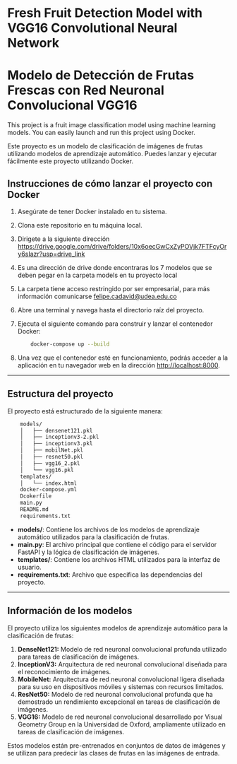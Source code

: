 # **Fresh Fruit Detection Model with VGG16 Convolutional Neural Network**
# **Modelo de Detección de Frutas Frescas con Red Neuronal Convolucional VGG16**

This project is a fruit image classification model using machine learning models. You can easily launch and run this project using Docker.

Este proyecto es un modelo de clasificación de imágenes de frutas utilizando modelos de aprendizaje automático. Puedes lanzar y ejecutar fácilmente este proyecto utilizando Docker.

## Instrucciones de cómo lanzar el proyecto con Docker

1. Asegúrate de tener Docker instalado en tu sistema.
2. Clona este repositorio en tu máquina local.
3. Dirigete a la siguiente dirección <https://drive.google.com/drive/folders/10x6oecGwCxZyPOVjk7FTFcyOry6sIazr?usp=drive_link>
4. Es una dirección de drive donde encontraras los 7 modelos que se deben pegar en la carpeta models en tu proyecto local
5. La carpeta tiene acceso restringido por ser empresarial, para más información comunicarse felipe.cadavid@udea.edu.co
6. Abre una terminal y navega hasta el directorio raíz del proyecto.
7. Ejecuta el siguiente comando para construir y lanzar el contenedor Docker:

    ```bash
        docker-compose up --build
    ```

8. Una vez que el contenedor esté en funcionamiento, podrás acceder a la aplicación en tu navegador web en la dirección <http://localhost:8000>.

---

## Estructura del proyecto

El proyecto está estructurado de la siguiente manera:

```bash
    models/
    │   ├── densenet121.pkl
    │   ├── inceptionv3-2.pkl
    │   ├── inceptionv3.pkl
    │   ├── mobilNet.pkl
    │   ├── resnet50.pkl
    │   ├── vgg16_2.pkl
    │   └── vgg16.pkl
    templates/
    │   └── index.html
    docker-compose.yml
    Dcokerfile
    main.py
    README.md
    requirements.txt
```

* **models/**: Contiene los archivos de los modelos de aprendizaje automático utilizados para la clasificación de frutas.
* **main.py**: El archivo principal que contiene el código para el servidor FastAPI y la lógica de clasificación de imágenes.
* **templates/**: Contiene los archivos HTML utilizados para la interfaz de usuario.
* **requirements.txt**: Archivo que especifica las dependencias del proyecto.

---

## Información de los modelos

El proyecto utiliza los siguientes modelos de aprendizaje automático para la clasificación de frutas:

1. **DenseNet121:** Modelo de red neuronal convolucional profunda utilizado para tareas de clasificación de imágenes.
2. **InceptionV3:** Arquitectura de red neuronal convolucional diseñada para el reconocimiento de imágenes.
3. **MobileNet:** Arquitectura de red neuronal convolucional ligera diseñada para su uso en dispositivos móviles y sistemas con recursos limitados.
4. **ResNet50:** Modelo de red neuronal convolucional profunda que ha demostrado un rendimiento excepcional en tareas de clasificación de imágenes.
5. **VGG16:** Modelo de red neuronal convolucional desarrollado por Visual Geometry Group en la Universidad de Oxford, ampliamente utilizado en tareas de clasificación de imágenes.

Estos modelos están pre-entrenados en conjuntos de datos de imágenes y se utilizan para predecir las clases de frutas en las imágenes de entrada.
